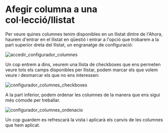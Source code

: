# Afegir columna a una col·lecció/llistat

Per veure quines columnes tenim disponibles en un llistat dintre de l'Ahora, haurem d'entrar en el llistat en qüestió i entrar a l'opció que trobarem a la part superior dreta del llistat, un engranatge de configuració:

![accedir_configurador_columnes]

Un cop entrem a dins, veurem una llista de checkboxes que ens permeten veure tots els camps disponibles per llistar, podem marcar els que volem veure i desmarcar els que no ens interessen:

![configurador_columnes_checkboxes]

A la part inferior, podem ordenar les columnes de la manera que ens sigui més còmode per treballar.

![configurador_columnes_ordenacio]

Un cop guardem es refrescarà la vista i aplicarà els canvis de les columnes que hem aplicat.

[accedir_configurador_columnes]: /nowtech-docs/ahora/manuals/add_column_to_collection/accedir_configurador_columnes.png
[configurador_columnes_checkboxes]: /nowtech-docs/ahora/manuals/add_column_to_collection/configurador_columnes_checkboxes.png
[configurador_columnes_ordenacio]: /nowtech-docs/ahora/manuals/add_column_to_collection/configurador_columnes_ordenacio.png
